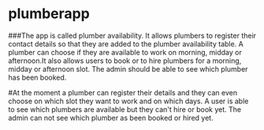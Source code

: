 # plumberapp

###The app is called plumber availability. It allows plumbers to register their contact details so that they are added to the plumber availability table. A plumber can choose if they are available to work on morning, midday or afternoon.It also allows users to book or to hire plumbers for a morning, midday or afternoon slot. The admin should be able to see which plumber has been booked.

#At the moment a plumber can register their details and they can even choose on which slot they want to work and on which days. A user is able to see which plumbers are available but they can't hire or book yet. The admin can not see which plumber as been booked or hired yet.
